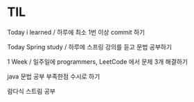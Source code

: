 # TIL
Today i learned / 하루에 최소 1번 이상 commit 하기

Today Spring study / 하루에 스프링 강의를 듣고 문법 공부하기

1 Week / 일주일에 programmers, LeetCode 에서 문제 3개 해결하기

java 문법 공부 부족한점 수시로 하기

람다식 스트림 공부
